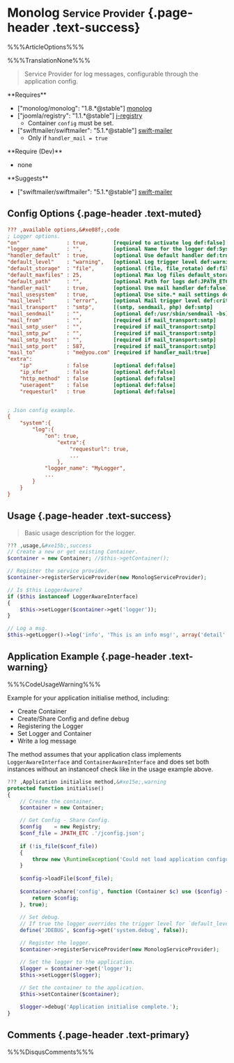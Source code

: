 # <span class="text-info" data-icon="&#xe103;" aria-hidden="true"></span> Monolog <small>Service Provider</small> {.page-header .text-success}

%%%ArticleOptions%%%

%%%TranslationNone%%%

> Service Provider for log messages, configurable through the application config.

<div id="requires" class="row">
 <div class="col-md-4" markdown="1">
**Requires**

 - ["monolog/monolog": "1.8.*@stable"] [monolog]
 - ["joomla/registry": "1.1.*@stable"] [j-registry]
   - Container `config` must be set.
 - ["swiftmailer/swiftmailer": "5.1.*@stable"] [swift-mailer]
   - Only if `handler_mail = true`
 </div>
 <div class="col-md-4" markdown="1">
**Require (Dev)**

 - none
 </div>
 <div class="col-md-4" markdown="1">
**Suggests**

 - ["swiftmailer/swiftmailer": "5.1.*@stable"] [swift-mailer]
 </div>
</div>


## <span data-icon="&#xe08f;" aria-hidden="true"></span> Config Options {.page-header .text-muted}

```ini
??? ,available options,&#xe08f;,code
; Logger options.
"on"               : true,        [required to activate log def:false]
"logger_name"      : "",          [optional Name for the logger def:SysLog]
"handler_default"  : true,        [optional Use default handler def:true]
"default_level"    : "warning",   [optional Log trigger level def:warning]
"default_storage"  : "file",      [optional (file, file_rotate) def:file]
"default_maxfiles" : 25,          [optional Max log files default_storage:file_rotate]
"default_path"     : "",          [optional Path for logs def:JPATH_ETC/logs]
"handler_mail"     : true,        [optional Use mail handler def:false]
"mail_usesystem"   : true,        [optional Use site.* mail settings def:true]
"mail_level"       : "error",     [optional Mail trigger level def:critical]
"mail_transport"   : "smtp",      [(smtp, sendmail, php) def:smtp]
"mail_sendmail"    : "",          [optional def:/usr/sbin/sendmail -bs]
"mail_from"        : "",          [required if mail_transport:smtp]
"mail_smtp_user"   : "",          [required if mail_transport:smtp]
"mail_smtp_pw"     : "",          [required if mail_transport:smtp]
"mail_smtp_host"   : "",          [required if mail_transport:smtp]
"mail_smtp_port"   : 587,         [required if mail_transport:smtp]
"mail_to"          : "me@you.com" [required if handler_mail:true]
"extra":
    "ip"           : false        [optional def:false]
    "ip_xfor"      : false        [optional def:false]
    "http_method"  : false        [optional def:false]
    "useragent"    : false        [optional def:false]
    "requesturl"   : true         [optional def:false]


; Json config example.
{
	"system":{
		"log":{
			"on": true,
				"extra":{
					"requesturl": true,
					...
				},
			"logger_name": "MyLogger",
			...
		}
	}
}
```


## <span data-icon="&#xe15b;" aria-hidden="true"></span> Usage {.page-header .text-success}

> Basic usage description for the logger.

```php
??? ,usage,&#xe15b;,success
// Create a new or get existing Container.
$container = new Container; //$this->getContainer();

// Register the service provider.
$container->registerServiceProvider(new MonologServiceProvider);

// Is $this LoggerAware?
if ($this instanceof LoggerAwareInterface)
{
	$this->setLogger($container->get('logger'));
}

// Log a msg.
$this->getLogger()->log('info', 'This is an info msg!', array('detail' => $detail));
```


## <span data-icon="&#xe15e;" aria-hidden="true"></span> Application Example {.page-header .text-warning}

%%%CodeUsageWarning%%%

Example for your application initialise method, including:

 - Create Container
 - Create/Share Config and define debug
 - Registering the Logger
 - Set Logger and Container
 - Write a log message

The method assumes that your application class implements `LoggerAwareInterface`
and `ContainerAwareInterface` and does set both instances 
without an instanceof check like in the usage example above.

```php
??? ,Application initialise method,&#xe15e;,warning
protected function initialise()
{
    // Create the container.
    $container = new Container;

    // Get Config - Share Config.
    $config    = new Registry;
    $conf_file = JPATH_ETC .'/jconfig.json';
		
    if (!is_file($conf_file))
    {
        throw new \RuntimeException('Could not load application configuration file.', 500);
    }
		
    $config->loadFile($conf_file);
		
    $container->share('config', function (Container $c) use ($config) {
        return $config;
    }, true);
		
    // Set debug.
    // If true the logger overrides the trigger level for `default_level` to debug.
    define('JDEBUG', $config->get('system.debug', false));

    // Register the logger.
    $container->registerServiceProvider(new MonologServiceProvider);

    // Set the logger to the application.
    $logger = $container->get('logger');
    $this->setLogger($logger);
		
    // Set the container to the application.
    $this->setContainer($container);

    $logger->debug('Application initialise complete.');
}
```


## <span data-icon="&#xe06f;" aria-hidden="true"></span> Comments {.page-header .text-primary}

%%%DisqusComments%%%



[monolog]: https://packagist.org/packages/monolog/monolog "Sends your logs to files, sockets, inboxes, databases and various web services"
[j-registry]: https://packagist.org/packages/joomla/registry "Joomla Registry Package"
[swift-mailer]: https://packagist.org/packages/swiftmailer/swiftmailer "Swiftmailer, free feature-rich PHP mailer"

